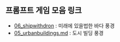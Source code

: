 ## 프롬프트 게임 모음 링크

- [06_shipwithdron](https://labs.google/fx/tools/whisk/share/0pj6p38h10000) : 미래에 있을법한 바다 풍경 
- [05_urbanbuildings.md](https://github.com/hank7345/toylearn_AI_multimedias/blob/main/prompts/05_urbanbuildings.md) : 도시 빌딩 풍경